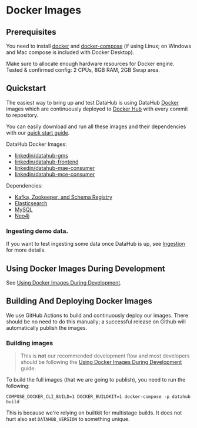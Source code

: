 # Docker Images

## Prerequisites

You need to install [docker](https://docs.docker.com/install/) and
[docker-compose](https://docs.docker.com/compose/install/) (if using Linux; on Windows and Mac compose is included with
Docker Desktop).

Make sure to allocate enough hardware resources for Docker engine. Tested & confirmed config: 2 CPUs, 8GB RAM, 2GB Swap
area.

## Quickstart

The easiest way to bring up and test DataHub is using DataHub [Docker](https://www.docker.com) images which are
continuously deployed to [Docker Hub](https://hub.docker.com/u/linkedin) with every commit to repository.

You can easily download and run all these images and their dependencies with our
[quick start guide](../docs/quickstart.md).

DataHub Docker Images:

- [linkedin/datahub-gms](https://cloud.docker.com/repository/docker/linkedin/datahub-gms/)
- [linkedin/datahub-frontend](https://cloud.docker.com/repository/docker/linkedin/datahub-frontend/)
- [linkedin/datahub-mae-consumer](https://cloud.docker.com/repository/docker/linkedin/datahub-mae-consumer/)
- [linkedin/datahub-mce-consumer](https://cloud.docker.com/repository/docker/linkedin/datahub-mce-consumer/)

Dependencies:

- [Kafka, Zookeeper, and Schema Registry](kafka-setup)
- [Elasticsearch](elasticsearch-setup)
- [MySQL](mysql)
- [Neo4j](neo4j)

### Ingesting demo data.

If you want to test ingesting some data once DataHub is up, see [Ingestion](ingestion/README.md) for more details.

## Using Docker Images During Development

See [Using Docker Images During Development](../docs/docker/development.md).

## Building And Deploying Docker Images

We use GitHub Actions to build and continuously deploy our images. There should be no need to do this manually; a
successful release on Github will automatically publish the images.

### Building images

> This is **not** our recommended development flow and most developers should be following the
> [Using Docker Images During Development](../docs/docker/development.md) guide.

To build the full images (that we are going to publish), you need to run the following:

```
COMPOSE_DOCKER_CLI_BUILD=1 DOCKER_BUILDKIT=1 docker-compose -p datahub build
```

This is because we're relying on builtkit for multistage builds. It does not hurt also set `DATAHUB_VERSION` to
something unique.

